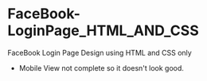 # FaceBook-LoginPage_HTML_AND_CSS
FaceBook Login Page Design using HTML and CSS only

- Mobile View not complete so it doesn't look good. 
